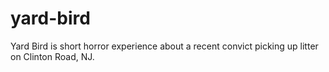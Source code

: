 # yard-bird
Yard Bird is short horror experience about a recent convict picking up litter on Clinton Road, NJ.
